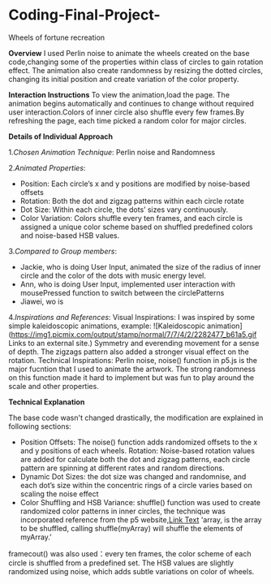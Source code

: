 # Coding-Final-Project-
Wheels of fortune recreation

**Overview**
I used Perlin noise to animate the wheels created on the base code,changing some of the properties within class of circles to gain rotation effect. The animation also create randomness by resizing the dotted circles, changing its initial position and create variation of the color property.

**Interaction Instructions**
To view the animation,load the page. The animation begins automatically and continues to change without required user interaction.Colors of inner circle also shuffle every few frames.By refreshing the page, each time picked a random color for major circles.

**Details of Individual Approach**
 
1._Chosen Animation Technique_: 
Perlin noise and Randomness

2._Animated Properties_:
- Position: Each circle’s x and y positions are modified by noise-based offsets
- Rotation: Both the dot and zigzag patterns within each circle rotate 
- Dot Size: Within each circle, the dots’ sizes vary continuously.
- Color Variation: Colors shuffle every ten frames, and each circle is assigned a unique color scheme based on shuffled predefined colors and noise-based HSB values.

3._Compared to Group members_:
- Jackie, who is doing User Input, animated the size of the radius of inner circle and the color of the dots with music energy level.
- Ann, who is doing User Input, implemented user interaction with mousePressed function to switch between the circlePatterns
- Jiawei, wo is 
 

4._Inspirations and References_:
Visual Inspirations: I was inspired by some simple kaleidoscopic animations, 
example: ![Kaleidoscopic animation](https://img1.picmix.com/output/stamp/normal/7/7/4/2/2282477_b61a5.gif Links to an external site.)
Symmetry and everending movement for a sense of depth. The zigzags pattern also added a stronger visual effect on the rotation.
Technical Inspirations: Perlin noise, noise() function in p5.js is the major fucntion that I used to animate the artwork. The strong randomness on this function made it hard to implement but was fun to play around the scale and other properties.

**Technical Explanation**

The base code wasn't changed drastically, the modification are explained in following sections:
- Position Offsets: The noise() function adds randomized offsets to the x and y positions of each wheels.
Rotation: Noise-based rotation values are added for calculate both the dot and zigzag patterns, each circle pattern are spinning at different rates and random directions.
- Dynamic Dot Sizes: the dot size was changed and randomnise, and each dot’s size within the concentric rings of a circle varies based on scaling the noise effect
- Color Shuffling and HSB Variance: 
shuffle() function was used to create randomized color patterns in inner circles, the technique was incorporated reference from the p5 website,[Link Text](https://p5js.org/reference/p5/shuffle/) 'array, is the array to be shuffled, calling shuffle(myArray) will shuffle the elements of myArray.' 

framecout() was also used：every ten frames, the color scheme of each circle is shuffled from a predefined set. The HSB values are slightly randomized using noise, which adds subtle variations on color of wheels.
